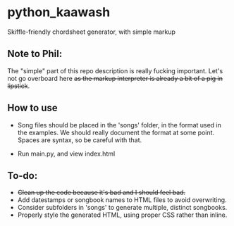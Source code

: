 # python_kaawash
Skiffle-friendly chordsheet generator, with simple markup

## Note to Phil: 
The "simple" part of this repo description is really fucking important. Let's not go overboard here ~~as the markup interpreter is already a bit of a pig in lipstick~~.

## How to use
* Song files should be placed in the 'songs' folder, in the format used in the examples.
We should really document the format at some point. Spaces are syntax, so be careful with that.

* Run main.py, and view index.html

## To-do:
* ~~Clean up the code because it's bad and I should feel bad.~~
* Add datestamps or songbook names to HTML files to avoid overwriting.
* Consider subfolders in 'songs' to generate multiple, distinct songbooks.
* Properly style the generated HTML, using proper CSS rather than inline.
